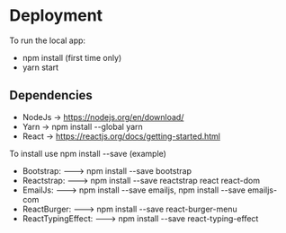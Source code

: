 # Deployment
To run the local app:
* npm install (first time only)
* yarn start

##  Dependencies
* NodeJs -> https://nodejs.org/en/download/
* Yarn -> npm install --global yarn
* React -> https://reactjs.org/docs/getting-started.html

To install use npm install --save (example)
* Bootstrap: ---> npm install --save bootstrap
* Reactstrap: ---> npm install --save reactstrap react react-dom
* EmailJs: ---> npm install --save emailjs, npm install --save emailjs-com
* ReactBurger: ---> npm install --save react-burger-menu
* ReactTypingEffect: ---> npm install --save react-typing-effect           

